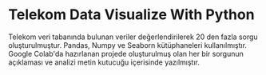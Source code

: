 # Telekom Data Visualize With Python

Telekom veri tabanında bulunan veriler değerlendirilerek 20 den fazla sorgu oluşturulmuştur. Pandas, Numpy ve Seaborn kütüphaneleri kullanılmıştır. Google Colab'da hazırlanan projede oluşturulmuş olan her bir sorgunun açıklaması ve analizi metin kutucuğu içerisinde yazılmıştır.
